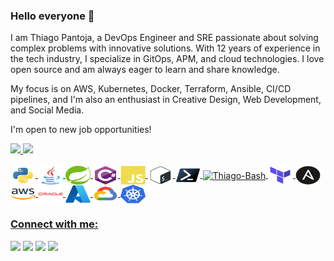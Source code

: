 ### Hello everyone 👋

I am Thiago Pantoja, a DevOps Engineer and SRE passionate about solving complex problems with innovative solutions. With 12 years of experience in the tech industry, I specialize in GitOps, APM, and cloud technologies. I love open source and am always eager to learn and share knowledge.

My focus is on AWS, Kubernetes, Docker, Terraform, Ansible, CI/CD pipelines, and I'm also an enthusiast in Creative Design, Web Development, and Social Media.

I'm open to new job opportunities!

<div>
  <a href="https://github.com/thiagopantoja">
  <img height="180em" src="https://github-readme-stats.vercel.app/api?username=thiagopantoja&show_icons=true&theme=nord&include_all_commits=true&count_private=true"/>
  <img height="180em" src="https://github-readme-stats.vercel.app/api/top-langs/?username=thiagopantoja&layout=compact&langs_count=7&theme=nord"/>
</div>

<div style="display: inline_block"><br>
  <img align="center" alt="Thiago-Python" height="30" width="40" src="https://raw.githubusercontent.com/devicons/devicon/master/icons/python/python-original.svg">
  <img align="center" alt="Thiago-Java" height="30" width="40" src="https://raw.githubusercontent.com/devicons/devicon/master/icons/java/java-original.svg">
  <img align="center" alt="Thiago-SpringBoot" height="30" width="40" src="https://raw.githubusercontent.com/devicons/devicon/master/icons/spring/spring-original.svg">
  <img align="center" alt="Thiago-CSharp" height="30" width="40" src="https://raw.githubusercontent.com/devicons/devicon/master/icons/csharp/csharp-original.svg">
  <img align="center" alt="Thiago-Javascript" height="30" width="40" src="https://raw.githubusercontent.com/devicons/devicon/master/icons/javascript/javascript-plain.svg">
  <img align="center" alt="Thiago-ShellScript" height="30" width="40" src="https://raw.githubusercontent.com/devicons/devicon/master/icons/bash/bash-original.svg">
  <img align="center" alt="Thiago-PowerShell" height="30" width="40" src="https://raw.githubusercontent.com/devicons/devicon/master/icons/powershell/powershell-original.svg">
  <img align="center" alt="Thiago-Bash" height="30" width="40" src="https://raw.githubusercontent.com/jmnote/z-icons/master/svg/bash.svg">
  <img align="center" alt="Thiago-Terraform" height="30" width="40" src="https://raw.githubusercontent.com/devicons/devicon/master/icons/terraform/terraform-original.svg">
  <img align="center" alt="Thiago-Ansible" height="30" width="40" src="https://raw.githubusercontent.com/devicons/devicon/master/icons/ansible/ansible-original.svg">
  <img align="center" alt="Thiago-AWS" height="30" width="40" src="https://raw.githubusercontent.com/devicons/devicon/master/icons/amazonwebservices/amazonwebservices-original-wordmark.svg">
  <img align="center" alt="Thiago-Oracle" height="30" width="40" src="https://raw.githubusercontent.com/devicons/devicon/master/icons/oracle/oracle-original.svg">
  <img align="center" alt="Thiago-Azure" height="30" width="40" src="https://raw.githubusercontent.com/devicons/devicon/master/icons/azure/azure-original.svg">
  <img align="center" alt="Thiago-GCP" height="30" width="40" src="https://raw.githubusercontent.com/devicons/devicon/master/icons/googlecloud/googlecloud-original.svg">
  <img align="center" alt="Thiago-Kubernetes" height="30" width="40" src="https://raw.githubusercontent.com/devicons/devicon/master/icons/kubernetes/kubernetes-plain.svg">
</div>

### Connect with me:
<div> 
  <a href="https://x.com/euthiagopantoja" target="_blank"><img src="https://img.shields.io/badge/-Twitter-%231DA1F2?style=for-the-badge&logo=twitter&logoColor=white" target="_blank"></a>
  <a href="https://www.facebook.com/thiagorpantoja" target="_blank"><img src="https://img.shields.io/badge/-Facebook-%1877F2?style=for-the-badge&logo=facebook&logoColor=white" target="_blank"></a>
  <a href="https://www.linkedin.com/in/thiagorpantoja/" target="_blank"><img src="https://img.shields.io/badge/-LinkedIn-%230077B5?style=for-the-badge&logo=linkedin&logoColor=white" target="_blank"></a>
  <a href="https://www.tiktok.com/@euthiagorpantoja" target="_blank"><img src="https://img.shields.io/badge/-TikTok-%23000000?style=for-the-badge&logo=tiktok&logoColor=white" target="_blank"></a>
</div>


<!--
**thiagorodriguespantoja/thiagorodriguespantoja** is a ✨ _special_ ✨ repository because its `README.md` (this file) appears on your GitHub profile.

Here are some ideas to get you started:

- 🔭 I’m currently working on ...
- 🌱 I’m currently learning ...
- 👯 I’m looking to collaborate on ...
- 🤔 I’m looking for help with ...
- 💬 Ask me about ...
- 📫 How to reach me: ...
- 😄 Pronouns: ...
- ⚡ Fun fact: ...
-->
